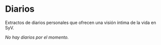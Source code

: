 # Diarios

Extractos de diarios personales que ofrecen una visión íntima de la vida en SyV.

*No hay diarios por el momento.* 



